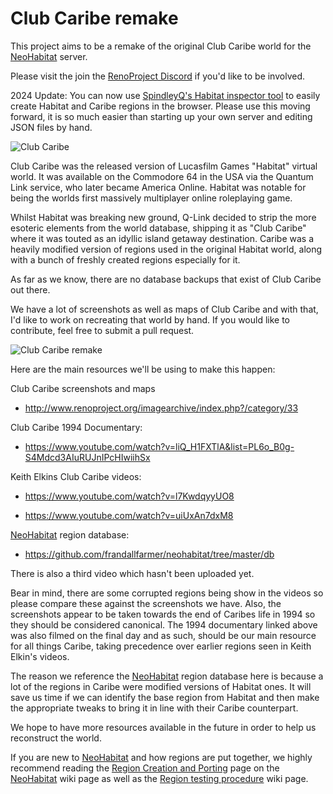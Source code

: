 # Club Caribe remake
This project aims to be a remake of the original Club Caribe world for the [NeoHabitat](http://www.neohabitat.org) server.

Please visit the join the [RenoProject Discord](https://discord.gg/xagN9ay3pB) if you'd like to be involved.

2024 Update: You can now use [SpindleyQ's Habitat inspector tool](https://frandallfarmer.github.io/neohabitat-doc/inspector/edit.html) to easily create Habitat and Caribe regions in the browser. Please use this moving forward, it is so much easier than starting up your own server and editing JSON files by hand.

![Club Caribe](https://renoproject.org/imagearchive/upload/2023/12/14/20231214174512-c47680f6.gif)

Club Caribe was the released version of Lucasfilm Games "Habitat" virtual world. It was available on the Commodore 64 in the USA via the Quantum Link service, who later became America Online. Habitat was notable for being the worlds first massively multiplayer online roleplaying game.

Whilst Habitat was breaking new ground, Q-Link decided to strip the more esoteric elements from the world database, shipping it as "Club Caribe" where it was touted as an idyllic island getaway destination. Caribe was a heavily modified version of regions used in the original Habitat world, along with a bunch of freshly created regions especially for it.

As far as we know, there are no database backups that exist of Club Caribe out there.

We have a lot of screenshots as well as maps of Club Caribe and with that, I'd like to work on recreating that world by hand. If you would like to contribute, feel free to submit a pull request.

![Club Caribe remake](http://www.renoproject.org/clubcaribe/CaribeWelcome.gif)

Here are the main resources we'll be using to make this happen:

Club Caribe screenshots and maps
* http://www.renoproject.org/imagearchive/index.php?/category/33

Club Caribe 1994 Documentary:
* https://www.youtube.com/watch?v=liQ_H1FXTlA&list=PL6o_B0g-S4Mdcd3AIuRUJnIPcHIwiihSx

Keith Elkins Club Caribe videos:
* https://www.youtube.com/watch?v=l7KwdqyyUO8

* https://www.youtube.com/watch?v=uiUxAn7dxM8

[NeoHabitat](http://www.neohabitat.org) region database:
* https://github.com/frandallfarmer/neohabitat/tree/master/db

There is also a third video which hasn't been uploaded yet.

Bear in mind, there are some corrupted regions being show in the videos so please compare these against the screenshots we have. Also, the screenshots appear to be taken towards the end of Caribes life in 1994 so they should be considered canonical. The 1994 documentary linked above was also filmed on the final day and as such, should be our main resource for all things Caribe, taking precedence over earlier regions seen in Keith Elkin's videos.

The reason we reference the [NeoHabitat](http://www.neohabitat.org) region database here is because a lot of the regions in Caribe were modified versions of Habitat ones. It will save us time if we can identify the base region from Habitat and then make the appropriate tweaks to bring it in line with their Caribe counterpart.

We hope to have more resources available in the future in order to help us reconstruct the world.

If you are new to [NeoHabitat](http://www.neohabitat.org) and how regions are put together, we highly recommend reading the [Region Creation and Porting](https://github.com/frandallfarmer/neohabitat/wiki/Region-Creation-and-Porting) page on the [NeoHabitat](http://www.neohabitat.org) wiki page as well as the [Region testing procedure](https://github.com/frandallfarmer/neohabitat/wiki/Region-testing-procedure) wiki page.
